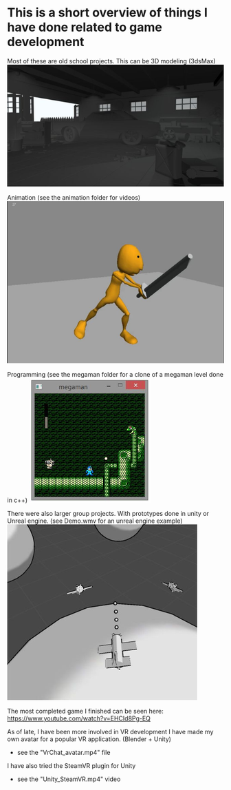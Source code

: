 # This is a short overview of things I have done related to game development

Most of these are old school projects.
This can be 3D modeling (3dsMax)
![modeling](/render.jpg)

Animation (see the animation folder for videos)
![anim](/animation/sword.jpg)

Programming (see the megaman folder for a clone of a megaman level done in c++)
![snakeman](/megaman/Clipboard01.jpg)

There were also larger group projects.
With prototypes done in unity or Unreal engine. (see Demo.wmv for an unreal engine example) 
![proto](/prototype.jpg)

The most completed game I finished can be seen here:
https://www.youtube.com/watch?v=EHCId8Pg-EQ

As of late, I have been more involved in VR development
I have made my own avatar for a popular VR application. (Blender + Unity)
* see the "VrChat_avatar.mp4" file

I have also tried the SteamVR plugin for Unity 
* see the "Unity_SteamVR.mp4" video

